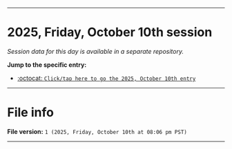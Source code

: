 
***

# 2025, Friday, October 10th session

_Session data for this day is available in a separate repository._

**Jump to the specific entry:**

- [:octocat: `Click/tap here to go the 2025, October 10th entry`](https://github.com/seanpm2001/SeansLifeArchive_Images_TinyTower_Y2025/tree/SeansLifeArchive_Images_TinyTower_Y2025_Main-dev/2025/10_October/10/)

***

# File info

**File version:** `1 (2025, Friday, October 10th at 08:06 pm PST)`

***
